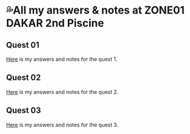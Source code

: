 #   💦All my answers & notes at ZONE01 DAKAR 2nd Piscine

##  Quest 01
[Here](docs/quest01.md) is my answers and notes for the quest 1.

##  Quest 02
[Here](docs/quest02.md) is my answers and notes for the quest 2.

##  Quest 03
[Here](docs/quest03.md) is my answers and notes for the quest 3.